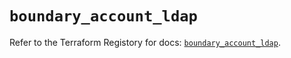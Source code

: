 # `boundary_account_ldap`

Refer to the Terraform Registory for docs: [`boundary_account_ldap`](https://registry.terraform.io/providers/hashicorp/boundary/1.1.9/docs/resources/account_ldap).

